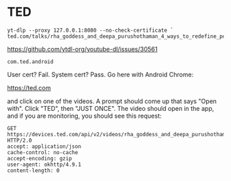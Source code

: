 # TED

~~~
yt-dlp --proxy 127.0.0.1:8080 --no-check-certificate `
ted.com/talks/rha_goddess_and_deepa_purushothaman_4_ways_to_redefine_power_at_work_to_include_women_of_color
~~~

https://github.com/ytdl-org/youtube-dl/issues/30561

~~~
com.ted.android
~~~

User cert? Fail. System cert? Pass. Go here with Android Chrome:

https://ted.com

and click on one of the videos. A prompt should come up that says "Open with".
Click "TED", then "JUST ONCE". The video should open in the app, and if you are
monitoring, you should see this request:

~~~
GET https://devices.ted.com/api/v2/videos/rha_goddess_and_deepa_purushothaman_4_ways_to_redefine_power_at_work_to_include_women_of_color/react_native_v2.json HTTP/2.0
accept: application/json
cache-control: no-cache
accept-encoding: gzip
user-agent: okhttp/4.9.1
content-length: 0
~~~

